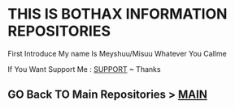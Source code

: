 # THIS IS BOTHAX INFORMATION REPOSITORIES

First Introduce My name Is Meyshuu/Misuu Whatever You Callme

If You Want Support Me : [SUPPORT](https://saweria.co/Misuuu) ~ Thanks

## GO Back TO Main Repositories > [MAIN](https://github.com/Meyshuu/LuaDocs-Growtopia/tree/main)
